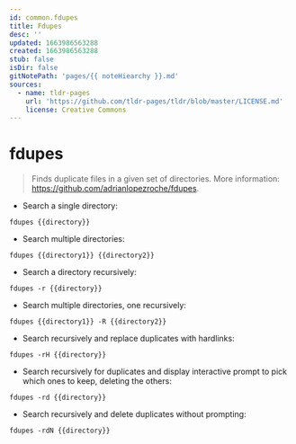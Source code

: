 ```yaml
---
id: common.fdupes
title: Fdupes
desc: ''
updated: 1663986563288
created: 1663986563288
stub: false
isDir: false
gitNotePath: 'pages/{{ noteHiearchy }}.md'
sources:
  - name: tldr-pages
    url: 'https://github.com/tldr-pages/tldr/blob/master/LICENSE.md'
    license: Creative Commons
---
```

# fdupes

> Finds duplicate files in a given set of directories.
> More information: <https://github.com/adrianlopezroche/fdupes>.

- Search a single directory:

`fdupes {{directory}}`

- Search multiple directories:

`fdupes {{directory1}} {{directory2}}`

- Search a directory recursively:

`fdupes -r {{directory}}`

- Search multiple directories, one recursively:

`fdupes {{directory1}} -R {{directory2}}`

- Search recursively and replace duplicates with hardlinks:

`fdupes -rH {{directory}}`

- Search recursively for duplicates and display interactive prompt to pick which ones to keep, deleting the others:

`fdupes -rd {{directory}}`

- Search recursively and delete duplicates without prompting:

`fdupes -rdN {{directory}}`

